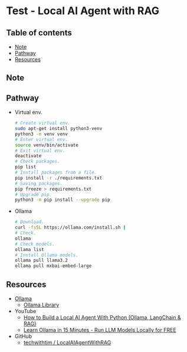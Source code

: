 <!-- omit in toc -->
# Test - Local AI Agent with RAG

<!-- omit in toc -->
## Table of contents

- [Note](#note)
- [Pathway](#pathway)
- [Resources](#resources)

## Note

## Pathway

- Virtual env.

  ``` bash
  # Create virtual env.
  sudo apt-get install python3-venv
  python3 -m venv venv
  # Enter virtual env.
  source venv/bin/activate
  # Exit virtual env.
  deactivate
  # Check packages.
  pip list
  # Install packages from a file.
  pip install -r ./requirements.txt
  # Saving packages.
  pip freeze > requirements.txt
  # Upgrade pip.
  python3 -m pip install --upgrade pip
  ```

- Ollama

  ``` bash
  # Download.
  curl -fsSL https://ollama.com/install.sh | 
  # Check.
  ollama
  # Check models.
  ollama list
  # Install Ollama models.
  ollama pull llama3.2
  ollama pull mxbai-embed-large
  ```

## Resources

- [Ollama](https://ollama.com/)
  - [Ollama Library](https://ollama.com/library)
- YouTube
  - [How to Build a Local AI Agent With Python (Ollama, LangChain & RAG)](https://www.youtube.com/watch?v=E4l91XKQSgw)
  - [Learn Ollama in 15 Minutes - Run LLM Models Locally for FREE](https://www.youtube.com/watch?v=UtSSMs6ObqY)
- GitHub
  - [techwithtim / LocalAIAgentWithRAG](https://github.com/techwithtim/LocalAIAgentWithRAG)
